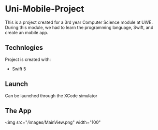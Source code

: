 # Uni-Mobile-Project
This is a project created for a 3rd year Computer Science module at UWE. During this module, we had to learn the programming language, Swift, and create an mobile app.

## Technlogies
Project is created with:
* Swift 5

## Launch
Can be launched through the XCode simulator

## The App
<img src="/images/MainView.png" width="100"
